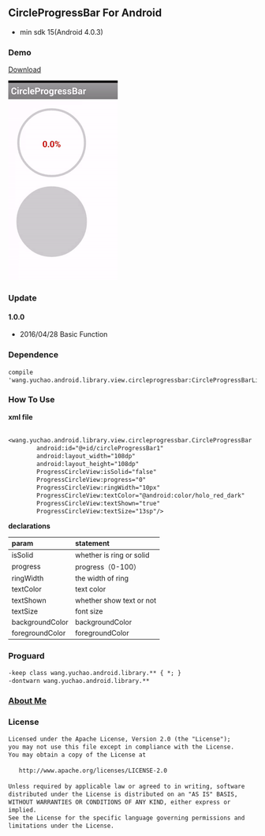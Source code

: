 ## CircleProgressBar For Android

- min sdk 15(Android 4.0.3)

### Demo

[Download](https://codeload.github.com/yuchao-wang/CircleProgressBar/zip/master)

![pic is here](https://github.com/yuchao-wang/CircleProgressBar/blob/master/image/screenshot.gif)

### Update

#### 1.0.0 
- 2016/04/28 Basic Function

### Dependence 

```
compile 'wang.yuchao.android.library.view.circleprogressbar:CircleProgressBarLibrary:1.0.0'
```

### How To Use

**xml file**

```
    <wang.yuchao.android.library.view.circleprogressbar.CircleProgressBar
        android:id="@+id/circleProgressBar1"
        android:layout_width="108dp"
        android:layout_height="108dp"
        ProgressCircleView:isSolid="false"
        ProgressCircleView:progress="0"
        ProgressCircleView:ringWidth="10px"
        ProgressCircleView:textColor="@android:color/holo_red_dark"
        ProgressCircleView:textShown="true"
        ProgressCircleView:textSize="13sp"/>
```

**declarations**

|param|statement|
|:---|:---|
|isSolid|whether is ring or solid|
|progress|progress（0-100）|
|ringWidth|the width of ring|
|textColor|text color|
|textShown|whether show text or not|
|textSize|font size|
|backgroundColor|backgroundColor|
|foregroundColor|foregroundColor|

### Proguard

```
-keep class wang.yuchao.android.library.** { *; }
-dontwarn wang.yuchao.android.library.**
```

### [About Me](http://yuchao.wang)

### License

```
Licensed under the Apache License, Version 2.0 (the "License");
you may not use this file except in compliance with the License.
You may obtain a copy of the License at

   http://www.apache.org/licenses/LICENSE-2.0

Unless required by applicable law or agreed to in writing, software
distributed under the License is distributed on an "AS IS" BASIS,
WITHOUT WARRANTIES OR CONDITIONS OF ANY KIND, either express or implied.
See the License for the specific language governing permissions and
limitations under the License.
```